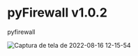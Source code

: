 # pyFirewall v1.0.2
pyfirewall


![Captura de tela de 2022-08-16 12-15-54](https://user-images.githubusercontent.com/79322362/184915947-e8681ef9-2062-4830-a36a-fd95811fe499.png)

